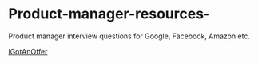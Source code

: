 # Product-manager-resources-

Product manager interview questions for Google, Facebook, Amazon etc. 

[iGotAnOffer](https://igotanoffer.com/blogs/tech/tagged/popular)
